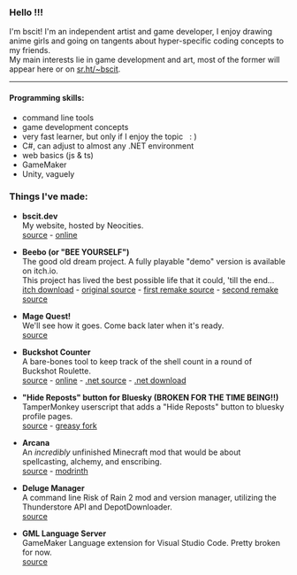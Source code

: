 ### Hello !!!
I'm bscit! I'm an independent artist and game developer, I enjoy drawing anime girls and going on tangents about hyper-specific coding concepts to my friends.
<br>My main interests lie in game development and art, most of the former will appear here or on [sr.ht/~bscit](https://sr.ht/~bscit).

---

#### Programming skills:
- command line tools
- game development concepts
- very fast learner, but only if I enjoy the topic &nbsp;&nbsp;:&nbsp;)
- C#, can adjust to almost any .NET environment
- web basics (js & ts)
- GameMaker
- Unity, vaguely

### Things I've made:

- **bscit.dev**<br>
  My website, hosted by Neocities.
  <br>[source](https://github.com/tmaster-terrarian/bscit.dev) - [online](https://bscit.dev/)

- **Beebo (or "BEE YOURSELF")**<br>
  The good old dream project. A fully playable "demo" version is available on itch.io.
  <br>This project has lived the best possible life that it could, 'till the end...
  <br>[itch download](https://bscit.itch.io/beebo-clone) - [original source](https://github.com/tmaster-terrarian/beebo-gm) - [first remake source](https://github.com/tmaster-terrarian/beebo2) - [second remake source](https://github.com/tmaster-terrarian/Beebo)

- **Mage Quest!**<br>
  We'll see how it goes. Come back later when it's ready.
  <br>[source](https://github.com/tmaster-terrarian/magequest)

- **Buckshot Counter**<br>
  A bare-bones tool to keep track of the shell count in a round of Buckshot Roulette.
  <br>[source](https://sr.ht/~bscit/buckshot-counter/) - [online](https://tmaster-terrarian.github.io/buckshot-counter/) - [.net source](https://git.sr.ht/~bscit/buckshot-counter) - [.net download](https://github.com/tmaster-terrarian/BuckshotCounter.NET/releases)

- **"Hide Reposts" button for Bluesky (BROKEN FOR THE TIME BEING!!)**<br>
  TamperMonkey userscript that adds a "Hide Reposts" button to bluesky profile pages.
  <br>[source](https://github.com/tmaster-terrarian/Userscripts/tree/main/Bluesky%20Repost%20Hider) - [greasy fork](https://greasyfork.org/en/scripts/518654-bluesky-repost-hider)

- **Arcana**<br>
  An *incredibly* unfinished Minecraft mod that would be about spellcasting, alchemy, and enscribing.
  <br>[source](https://github.com/tmaster-terrarian/Arcana) - [modrinth](https://modrinth.com/mod/arcana)

- **Deluge Manager**<br>
  A command line Risk of Rain 2 mod and version manager, utilizing the Thunderstore API and DepotDownloader.
  <br>[source](https://github.com/tmaster-terrarian/DelugeManager)

- **GML Language Server**<br>
  GameMaker Language extension for Visual Studio Code. Pretty broken for now.
  <br>[source](https://github.com/tmaster-terrarian/gml-ls)
